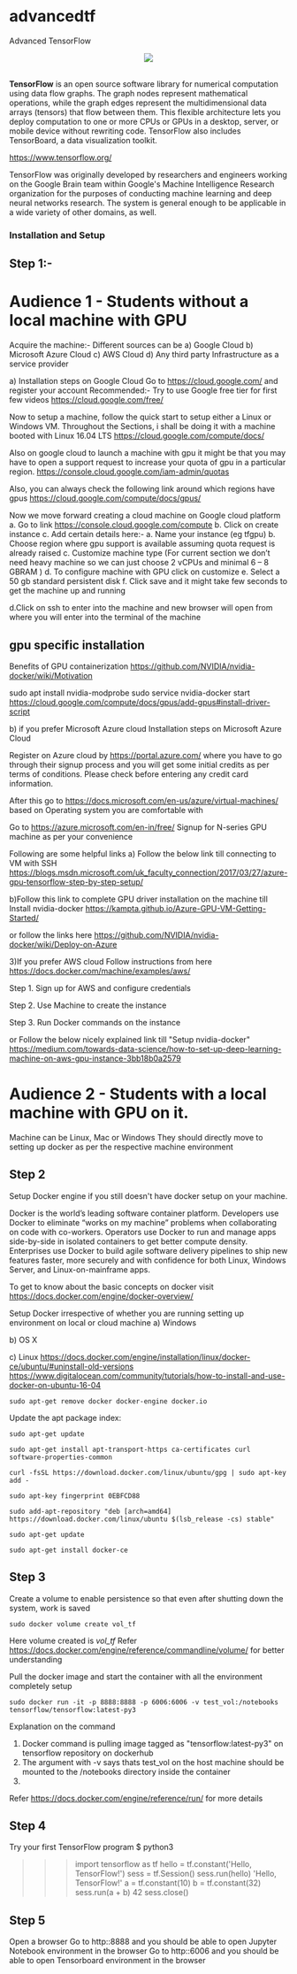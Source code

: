 # advancedtf
Advanced TensorFlow

<div align="center">
  <img src="https://upload.wikimedia.org/wikipedia/commons/2/2d/Tensorflow_logo.svg"><br><br>
</div>

**TensorFlow** is an open source software library for numerical computation using
data flow graphs.  The graph nodes represent mathematical operations, while
the graph edges represent the multidimensional data arrays (tensors) that flow
between them.  This flexible architecture lets you deploy computation to one
or more CPUs or GPUs in a desktop, server, or mobile device without rewriting
code.  TensorFlow also includes TensorBoard, a data visualization toolkit.

https://www.tensorflow.org/

TensorFlow was originally developed by researchers and engineers
working on the Google Brain team within Google's Machine Intelligence Research
organization for the purposes of conducting machine learning and deep neural
networks research.  The system is general enough to be applicable in a wide
variety of other domains, as well.


### Installation and Setup
## Step 1:-
# Audience 1 - Students without a local machine with GPU
Acquire the machine:-
Different sources can be 
a) Google Cloud
b) Microsoft Azure Cloud
c) AWS Cloud
d) Any third party Infrastructure as a service provider

a)
Installation steps on Google Cloud
Go to https://cloud.google.com/ and register your account
Recommended:- Try to use Google free tier for first few videos https://cloud.google.com/free/

Now to setup a machine, follow the quick start to setup either a Linux or Windows VM. Throughout the Sections, i shall be doing it with a machine booted with Linux 16.04 LTS
https://cloud.google.com/compute/docs/

Also on google cloud to launch a machine with gpu it might be that you may have to open a support request to increase your quota of gpu in a particular region. 
https://console.cloud.google.com/iam-admin/quotas


Also, you can always check the following link around which regions have gpus
https://cloud.google.com/compute/docs/gpus/

Now we move forward creating a cloud machine on Google cloud platform
a.	Go to link https://console.cloud.google.com/compute
b.	Click on create instance
c.	Add certain details here:-
	a.	Name your instance (eg tfgpu)
	b.	Choose region where gpu support is available assuming quota request is already raised
	c.	Customize machine type (For current section we don’t need heavy machine so we can just choose 2 vCPUs and minimal 6 – 8 GBRAM )
	d.	To configure machine with GPU click on customize
	e.	Select a 50 gb standard persistent disk
	f.	Click save and it might take few seconds to get the machine up and running

d.Click on ssh to enter into the machine and new browser will open from where you will enter into the terminal of the machine


## gpu specific installation
Benefits of GPU containerization 
https://github.com/NVIDIA/nvidia-docker/wiki/Motivation

sudo apt install nvidia-modprobe
sudo service nvidia-docker start
https://cloud.google.com/compute/docs/gpus/add-gpus#install-driver-script


b) if you prefer Microsoft Azure cloud
Installation steps on Microsoft Azure Cloud

Register on Azure cloud by https://portal.azure.com/ where you have to go through their signup process and you will get some initial credits as per terms of conditions. Please check before entering any credit card information.

After this go to https://docs.microsoft.com/en-us/azure/virtual-machines/ based on Operating system you are comfortable with

Go to 
https://azure.microsoft.com/en-in/free/
Signup for N-series GPU machine as per your convenience

Following are some helpful links
a) Follow the below link till connecting to VM with SSH
https://blogs.msdn.microsoft.com/uk_faculty_connection/2017/03/27/azure-gpu-tensorflow-step-by-step-setup/

b)Follow this link to complete GPU driver installation on the machine till  Install nvidia-docker
https://kampta.github.io/Azure-GPU-VM-Getting-Started/

or follow the links here
https://github.com/NVIDIA/nvidia-docker/wiki/Deploy-on-Azure


3)If you prefer AWS cloud
Follow instructions from here
https://docs.docker.com/machine/examples/aws/

Step 1. Sign up for AWS and configure credentials

Step 2. Use Machine to create the instance

Step 3. Run Docker commands on the instance

or 
Follow the below nicely explained link till "Setup nvidia-docker"
https://medium.com/towards-data-science/how-to-set-up-deep-learning-machine-on-aws-gpu-instance-3bb18b0a2579



# Audience 2 - Students with a local machine with GPU on it.
Machine can be Linux, Mac or Windows
They should directly move to setting up docker as per the respective machine environment





## Step 2
Setup Docker engine if you still doesn't have docker setup on your machine.

Docker is the world’s leading software container platform. Developers use Docker to eliminate “works on my machine” problems when collaborating on code with co-workers. Operators use Docker to run and manage apps side-by-side in isolated containers to get better compute density. Enterprises use Docker to build agile software delivery pipelines to ship new features faster, more securely and with confidence for both Linux, Windows Server, and Linux-on-mainframe apps.

To get to know about the basic concepts on docker visit https://docs.docker.com/engine/docker-overview/

Setup Docker irrespective of whether you are running setting up environment on local or cloud machine
a) Windows

b) OS X

c) Linux
https://docs.docker.com/engine/installation/linux/docker-ce/ubuntu/#uninstall-old-versions
https://www.digitalocean.com/community/tutorials/how-to-install-and-use-docker-on-ubuntu-16-04

```
sudo apt-get remove docker docker-engine docker.io
```

Update the apt package index:
```
sudo apt-get update
```

```
sudo apt-get install apt-transport-https ca-certificates curl software-properties-common
```

```
curl -fsSL https://download.docker.com/linux/ubuntu/gpg | sudo apt-key add -
```

```
sudo apt-key fingerprint 0EBFCD88
```

```
sudo add-apt-repository "deb [arch=amd64] https://download.docker.com/linux/ubuntu $(lsb_release -cs) stable"
```

```
sudo apt-get update
```

```
sudo apt-get install docker-ce
```

## Step 3
Create a volume to enable persistence so that even after shutting down the system, work is saved
```
sudo docker volume create vol_tf
```
Here volume created is *vol_tf*
Refer https://docs.docker.com/engine/reference/commandline/volume/ for better understanding


Pull the docker image and start the container with all the environment completely setup
```
sudo docker run -it -p 8888:8888 -p 6006:6006 -v test_vol:/notebooks tensorflow/tensorflow:latest-py3
```
Explanation on the command
1. Docker command is pulling image tagged as "tensorflow:latest-py3" on tensorflow repository on dockerhub
2. The argument with -v says thats test_vol on the host machine should be mounted to the /notebooks directory inside the container
3. 
Refer https://docs.docker.com/engine/reference/run/ for more details


## Step 4
Try your first TensorFlow program
$ python3

>>> import tensorflow as tf
>>> hello = tf.constant('Hello, TensorFlow!')
>>> sess = tf.Session()
>>> sess.run(hello)
'Hello, TensorFlow!'
>>> a = tf.constant(10)
>>> b = tf.constant(32)
>>> sess.run(a + b)
42
>>> sess.close()

## Step 5
Open a browser
Go to http:<ip-address>:8888 and you should be able to open Jupyter Notebook environment in the browser
Go to http:<ip-address>:6006 and you should be able to open Tensorboard environment in the browser


